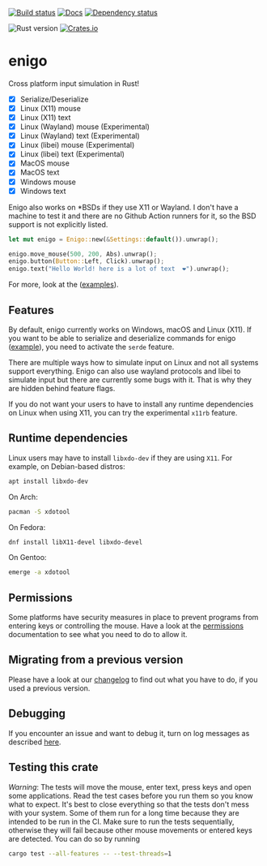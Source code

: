 [![Build status](https://img.shields.io/github/actions/workflow/status/enigo-rs/enigo/build.yml?branch=main)](https://github.com/enigo-rs/enigo/actions/workflows/build.yml)
[![Docs](https://docs.rs/enigo/badge.svg)](https://docs.rs/enigo)
[![Dependency status](https://deps.rs/repo/github/enigo-rs/enigo/status.svg)](https://deps.rs/repo/github/enigo-rs/enigo)

![Rust version](https://img.shields.io/badge/rust--version-1.85+-brightgreen.svg)
[![Crates.io](https://img.shields.io/crates/v/enigo.svg)](https://crates.io/crates/enigo)

# enigo

Cross platform input simulation in Rust!

- [x] Serialize/Deserialize
- [x] Linux (X11) mouse
- [x] Linux (X11) text
- [x] Linux (Wayland) mouse (Experimental)
- [x] Linux (Wayland) text (Experimental)
- [x] Linux (libei) mouse (Experimental)
- [x] Linux (libei) text (Experimental)
- [x] MacOS mouse
- [x] MacOS text
- [x] Windows mouse
- [x] Windows text

Enigo also works on *BSDs if they use X11 or Wayland. I don't have a machine to test it and there are no Github Action runners for it, so the BSD support is not explicitly listed.

```Rust
let mut enigo = Enigo::new(&Settings::default()).unwrap();

enigo.move_mouse(500, 200, Abs).unwrap();
enigo.button(Button::Left, Click).unwrap();
enigo.text("Hello World! here is a lot of text  ❤️").unwrap();
```

For more, look at the ([examples](examples)).

## Features

By default, enigo currently works on Windows, macOS and Linux (X11). If you want to be able to serialize and deserialize commands for enigo ([example](examples/serde.rs)), you need to activate the `serde` feature.

There are multiple ways how to simulate input on Linux and not all systems support everything. Enigo can also use wayland protocols and libei to simulate input but there are currently some bugs with it. That is why they are hidden behind feature flags.

If you do not want your users to have to install any runtime dependencies on Linux when using X11, you can try the experimental `x11rb` feature.


## Runtime dependencies

Linux users may have to install `libxdo-dev` if they are using `X11`. For example, on Debian-based distros:

```Bash
apt install libxdo-dev
```

On Arch:

```Bash
pacman -S xdotool
```

On Fedora:

```Bash
dnf install libX11-devel libxdo-devel
```

On Gentoo:

```Bash
emerge -a xdotool
```

## Permissions

Some platforms have security measures in place to prevent programs from entering keys or controlling the mouse. Have a look at the [permissions](Permissions.md) documentation to see what you need to do to allow it.

## Migrating from a previous version

Please have a look at our [changelog](CHANGES.md) to find out what you have to do, if you used a previous version.

## Debugging

If you encounter an issue and want to debug it, turn on log messages as described [here](DEBUGGING.md).


## Testing this crate

*Warning*: The tests will move the mouse, enter text, press keys and open some applications. Read the test cases before you run them so you know what to expect. It's best to close everything so that the tests don't mess with your system. Some of them run for a long time because they are intended to be run in the CI. Make sure to run the tests sequentially, otherwise they will fail because other mouse movements or entered keys are detected. You can do so by running

```Bash
cargo test --all-features -- --test-threads=1
```